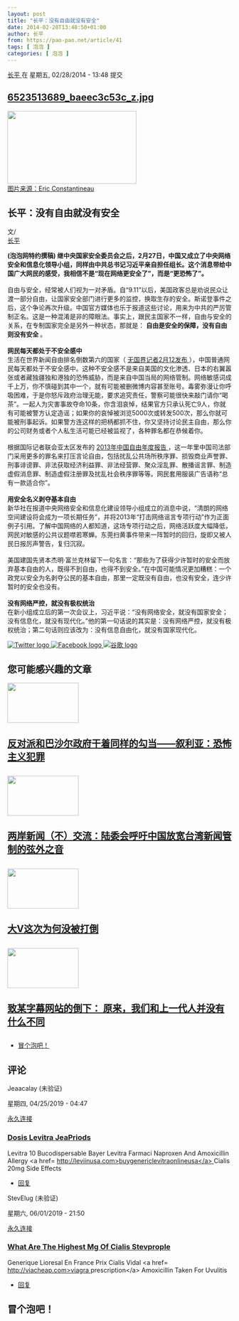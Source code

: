 ```yaml
---
layout: post
title: "长平：没有自由就没有安全"
date: 2014-02-28T13:48:50+01:00
author: 长平
from: https://pao-pao.net/article/41
tags: [ 泡泡 ]
categories: [ 泡泡 ]
---
```


<section class="clearfix" id="content" role="main">
 <div class="region region-content">
  <div class="block block-system" id="block-system-main">
   <div class="content">
    <div about="/article/41" class="node node-pao-pao-article node-full view-mode-full clearfix" id="node-41" typeof="sioc:Item foaf:Document">
     <span class="rdf-meta element-hidden" content="长平：没有自由就没有安全" property="dc:title">
     </span>
     <span class="rdf-meta element-hidden" content="2" datatype="xsd:integer" property="sioc:num_replies">
     </span>
     <div class="submitted">
      <span content="2014-02-28T13:48:50+01:00" datatype="xsd:dateTime" property="dc:date dc:created" rel="sioc:has_creator">
       <a about="/author/18" class="username" datatype="" href="/author/18" property="foaf:name" title="查看用户资料" typeof="sioc:UserAccount" xml:lang="">
        长平
       </a>
       在 星期五, 02/28/2014 - 13:48 提交
      </span>
     </div>
     <div class="content">
      <div class="field field-name-field-image field-type-image field-label-hidden">
       <div class="field-items">
        <div class="field-item even">
         <div class="file file-image file-image-jpeg" id="file-87--2">
          <h2 class="element-invisible">
           <a href="/file/87">
            6523513689_baeec3c53c_z.jpg
           </a>
          </h2>
          <div class="content">
           <img alt="" height="164" src="https://pao-pao.net/sites/pao-pao.net/files/styles/article_detail/public/6523513689_baeec3c53c_z.jpg?itok=cuD6w63n" title="" typeof="foaf:Image" width="290"/>
           <div class="field field-name-field-image-source field-type-link-field field-label-hidden">
            <div class="field-items">
             <div class="field-item even">
              <a href="https://www.flickr.com/photos/ericconstantineau/6523513689/">
               图片来源：Eric Constantineau
              </a>
             </div>
            </div>
           </div>
          </div>
         </div>
        </div>
       </div>
      </div>
      <div class="field field-name-title field-type-ds field-label-hidden">
       <div class="field-items">
        <div class="field-item even" property="dc:title">
         <h1 class="page-title">
          长平：没有自由就没有安全
         </h1>
        </div>
       </div>
      </div>
      <div class="field-name-author">
       <div class="label-inline">
        文/
       </div>
       <a about="/author/18" class="username" datatype="" href="/author/18" property="foaf:name" title="查看用户资料" typeof="sioc:UserAccount" xml:lang="">
        长平
       </a>
      </div>
      <div class="field field-name-body field-type-text-with-summary field-label-hidden">
       <div class="field-items">
        <div class="field-item even" property="content:encoded">
         <p>
          <strong>
           (泡泡网特约撰稿) 继中央国家安全委员会之后，2月27日，中国又成立了中央网络安全和信息化领导小组，同样由中共总书记习近平亲自担任组长。这个消息带给中国广大网民的感受，我相信不是“现在网络更安全了”，而是“更恐怖了”。
          </strong>
          <br/>
          <br/>
          自由与安全，经常被人们视为一对矛盾。自“9.11”以后，美国政客总是劝说民众让渡一部分自由，让国家安全部门进行更多的监控，换取生存的安全。斯诺登事件之后，这个争论再次升级。中国官方媒体也乐于报道这些讨论，用来为中共的严厉管制正名。这是一种混淆是非的障眼法。事实上，跟民主国家不一样，自由与安全的关系，在专制国家完全是另外一种状态，那就是：
          <strong>
           自由是安全的保障，没有自由则没有安全
          </strong>
          。
          <br/>
          <br/>
          <strong>
           网民每天都处于不安全感中
          </strong>
          <br/>
          生活在世界新闻自由排名倒数第六的国家（
          <a href="http://rsf-chinese.org/spip.php?article740" rel="nofollow">
           无国界记者2月12发布
          </a>
          ），中国普通网民每天都处于不安全感中。这种不安全感不是来自美国的文化渗透、日本的右翼嚣张或者藏独疆独和港独的恐怖威胁，而是来自中国当局的网络管制。网络敏感词成千上万，你不慎碰到其中一个，就有可能被删微博内容甚至账号。毒雾弥漫让你呼吸困难，于是你怒斥政府治理无能，要求追究责任，警察可能很快来敲门请你“喝茶”。一起人为灾害事故夺命10条，你含泪哀悼，结果官方只承认死亡9人，你就有可能被警方认定造谣；如果你的哀悼被浏览5000次或转发500次，那么你就可能被刑事起诉。如果警方连这样的把柄都抓不住，你又坚持讨论民主自由，那么你的公司财务或者个人私生活可能已经被监视了，各种罪名都在恭候着你。
          <br/>
          <br/>
          根据国际记者联会亚太区发布的
          <a href="http://asiapacific.ifj.org/en/articles/ifj-press-freedom-in-china-campaign-bulletin-7" rel="nofollow">
           2013年中国自由年度报告
          </a>
          ，这一年里中国司法部门采用更多的罪名来打压言论自由，包括扰乱公共场所秩序罪、损毁商业声誉罪、刑事诽谤罪、非法获取经济利益罪、非法经营罪、聚众淫乱罪、散播谣言罪、制造虚假消息罪、制造虚假注册罪及扰乱社会秩序罪等等。网民套用服装广告语称“总有一款适合你”。
          <br/>
          <br/>
          <strong>
           用安全名义剥夺基本自由
          </strong>
          <br/>
          新华社在报道中央网络安全和信息化建设领导小组成立的消息中说，“清朗的网络空间建设将会成为一项长期任务”，并将2013年“打击网络谣言专项行动”作为正面例子引用。了解中国网络的人都知道，这场专项行动之后，网络活跃度大幅降低，网民对敏感的公共议题噤若寒蝉。东莞扫黄事件带来一阵暂时的回归，旋即又被人民日报厉声警告，复归沉寂。
          <br/>
          <br/>
          美国建国先贤本杰明·富兰克林留下一句名言：“那些为了获得少许暂时的安全而放弃基本自由的人，既得不到自由，也得不到安全。”在中国可能情况更加糟糕：一个政党以安全为名剥夺公民的基本自由，那里一定既没有自由，也没有安全，连少许暂时的安全也没有。
          <br/>
          <br/>
          <strong>
           没有网络严控，就没有极权统治
          </strong>
          <br/>
          在新小组成立后的第一次会议上，习近平说：“没有网络安全，就没有国家安全；没有信息化，就没有现代化。”他的第一句话说的其实是：没有网络严控，就没有极权统治；第二句话则应该改为：没有信息自由化，就没有国家现代化。
         </p>
        </div>
       </div>
      </div>
      <div class="field field-name-service-links-displays-group field-type-ds field-label-hidden">
       <div class="field-items">
        <div class="field-item even">
         <div class="service-links">
          <a class="service-links-twitter" href="https://twitter.com/share?url=https%3A//pao-pao.net/article/41&amp;text=%E9%95%BF%E5%B9%B3%EF%BC%9A%E6%B2%A1%E6%9C%89%E8%87%AA%E7%94%B1%E5%B0%B1%E6%B2%A1%E6%9C%89%E5%AE%89%E5%85%A8" rel="nofollow" title="Share this on Twitter">
           <img alt="Twitter logo" src="https://pao-pao.net/sites/pao-pao.net/themes/rnw_paopao/servicelinks/png/twitter.png" typeof="foaf:Image"/>
          </a>
          <a class="service-links-facebook" href="https://www.facebook.com/sharer.php?u=https%3A//pao-pao.net/article/41&amp;t=%E9%95%BF%E5%B9%B3%EF%BC%9A%E6%B2%A1%E6%9C%89%E8%87%AA%E7%94%B1%E5%B0%B1%E6%B2%A1%E6%9C%89%E5%AE%89%E5%85%A8" rel="nofollow" title="Share on Facebook">
           <img alt="Facebook logo" src="https://pao-pao.net/sites/pao-pao.net/themes/rnw_paopao/servicelinks/png/facebook.png" typeof="foaf:Image"/>
          </a>
          <a class="service-links-google" href="https://www.google.com/bookmarks/mark?op=add&amp;bkmk=https%3A//pao-pao.net/article/41&amp;title=%E9%95%BF%E5%B9%B3%EF%BC%9A%E6%B2%A1%E6%9C%89%E8%87%AA%E7%94%B1%E5%B0%B1%E6%B2%A1%E6%9C%89%E5%AE%89%E5%85%A8" rel="nofollow" title="Bookmark this post on Google">
           <img alt="谷歌 logo" src="https://pao-pao.net/sites/pao-pao.net/themes/rnw_paopao/servicelinks/png/google.png" typeof="foaf:Image"/>
          </a>
         </div>
        </div>
       </div>
      </div>
     </div>
     <div class="block block-views related" id="block-views-articles-related-block-1">
      <h2>
       您可能感兴趣的文章
      </h2>
      <div class="content">
       <div class="view view-articles-related view-id-articles_related view-display-id-block_1 related promoted view-dom-id-9666b4ec7013a8f336dcdd0a4338dc12">
        <div class="view-content">
         <div class="views-row views-row-1 views-row-odd views-row-first">
          <div class="ds-2col node node-pao-pao-article node-promoted node-sticky view-mode-home_promoted_block_ clearfix">
           <div class="group-left">
            <div class="field field-name-field-image field-type-image field-label-hidden">
             <div class="field-items">
              <div class="field-item even">
               <a href="/article/875">
                <img height="90" src="https://pao-pao.net/sites/pao-pao.net/files/styles/home_promoted/public/tou__2.jpeg?itok=i4oYA_9m" typeof="foaf:Image" width="160"/>
               </a>
              </div>
             </div>
            </div>
           </div>
           <div class="group-right">
            <div class="field field-name-field-promotitle field-type-text field-label-hidden">
             <div class="field-items">
              <div class="field-item even">
               <h2>
                <a href="/article/875">
                 反对派和巴沙尔政府干着同样的勾当——叙利亚：恐怖主义犯罪
                </a>
                <h2>
                </h2>
               </h2>
              </div>
             </div>
            </div>
           </div>
          </div>
         </div>
         <div class="views-row views-row-2 views-row-even">
          <div class="ds-2col node node-pao-pao-article node-promoted view-mode-home_promoted_block_ clearfix">
           <div class="group-left">
            <div class="field field-name-field-image field-type-image field-label-hidden">
             <div class="field-items">
              <div class="field-item even">
               <a href="/article/288">
                <img height="90" src="https://pao-pao.net/sites/pao-pao.net/files/styles/home_promoted/public/8253005455_85b52dcb7d_z.jpg?itok=hVlrUnfq" typeof="foaf:Image" width="160"/>
               </a>
              </div>
             </div>
            </div>
           </div>
           <div class="group-right">
            <div class="field field-name-field-promotitle field-type-text field-label-hidden">
             <div class="field-items">
              <div class="field-item even">
               <h2>
                <a href="/article/288">
                 两岸新闻（不）交流：陆委会呼吁中国放宽台湾新闻管制的弦外之音
                </a>
                <h2>
                </h2>
               </h2>
              </div>
             </div>
            </div>
           </div>
          </div>
         </div>
         <div class="views-row views-row-3 views-row-odd">
          <div class="ds-2col node node-pao-pao-article node-promoted view-mode-home_promoted_block_ clearfix">
           <div class="group-left">
            <div class="field field-name-field-image field-type-image field-label-hidden">
             <div class="field-items">
              <div class="field-item even">
               <a href="/article/366">
                <img height="90" src="https://pao-pao.net/sites/pao-pao.net/files/styles/home_promoted/public/da_v_0.jpg?itok=TajJR5I3" typeof="foaf:Image" width="160"/>
               </a>
              </div>
             </div>
            </div>
           </div>
           <div class="group-right">
            <div class="field field-name-field-promotitle field-type-text field-label-hidden">
             <div class="field-items">
              <div class="field-item even">
               <h2>
                <a href="/article/366">
                 大V这次为何没被打倒
                </a>
                <h2>
                </h2>
               </h2>
              </div>
             </div>
            </div>
           </div>
          </div>
         </div>
         <div class="views-row views-row-4 views-row-even views-row-last">
          <div class="ds-2col node node-pao-pao-article node-promoted view-mode-home_promoted_block_ clearfix">
           <div class="group-left">
            <div class="field field-name-field-image field-type-image field-label-hidden">
             <div class="field-items">
              <div class="field-item even">
               <a href="/article/277">
                <img height="90" src="https://pao-pao.net/sites/pao-pao.net/files/styles/home_promoted/public/2772087916_feeda3cee8_z.jpg?itok=wtO5uuSA" typeof="foaf:Image" width="160"/>
               </a>
              </div>
             </div>
            </div>
           </div>
           <div class="group-right">
            <div class="field field-name-field-promotitle field-type-text field-label-hidden">
             <div class="field-items">
              <div class="field-item even">
               <h2>
                <a href="/article/277">
                 致某字幕网站的倒下： 原来，我们和上一代人并没有什么不同
                </a>
                <h2>
                </h2>
               </h2>
              </div>
             </div>
            </div>
           </div>
          </div>
         </div>
        </div>
       </div>
      </div>
     </div>
     <!-- /.block -->
     <ul class="links inline">
      <li class="comment-add first last active">
       <a class="active" href="/article/41#comment-form" title="分享您有关本文的看法与观点。">
        冒个泡吧！
       </a>
      </li>
     </ul>
     <div class="comment-wrapper" id="comments">
      <h2 class="title">
       评论
      </h2>
      <a id="comment-11955">
      </a>
      <div about="/comment/11955#comment-11955" class="comment comment-by-anonymous clearfix" typeof="sioc:Post sioct:Comment">
       <div class="attribution">
        <div class="comment-submitted">
         <p class="commenter-name">
          <span rel="sioc:has_creator">
           <span class="username" datatype="" property="foaf:name" typeof="sioc:UserAccount" xml:lang="">
            Jeaacalay (未验证)
           </span>
          </span>
         </p>
         <p class="comment-time">
          <span content="2019-04-25T04:47:33+02:00" datatype="xsd:dateTime" property="dc:date dc:created">
           星期四, 04/25/2019 - 04:47
          </span>
         </p>
         <p class="comment-permalink">
          <a class="permalink" href="/comment/11955#comment-11955" rel="bookmark">
           永久连接
          </a>
         </p>
        </div>
       </div>
       <div class="comment-text">
        <div class="comment-arrow">
        </div>
        <h3 datatype="" property="dc:title">
         <a class="permalink" href="/comment/11955#comment-11955" rel="bookmark">
          Dosis Levitra JeaPriods
         </a>
        </h3>
        <div class="content">
         <span class="rdf-meta element-hidden" rel="sioc:reply_of" resource="/article/41">
         </span>
         <div class="field field-name-comment-body field-type-text-long field-label-hidden">
          <div class="field-items">
           <div class="field-item even" property="content:encoded">
            <p>
             Levitra 10 Bucodispersable Bayer Levitra Farmaci Naproxen And Amoxicillin Allergy  &lt;a href=
             <a href="http://leviinusa.com&gt;buygenericlevitraonlineusa&lt;/a&gt;">
              http://leviinusa.com&gt;buygenericlevitraonlineusa&lt;/a&gt;
             </a>
             Cialis 20mg Side Effects
            </p>
           </div>
          </div>
         </div>
        </div>
        <!-- /.content -->
        <ul class="links inline">
         <li class="comment-reply first last">
          <a href="/comment/reply/41/11955">
           回复
          </a>
         </li>
        </ul>
       </div>
       <!-- /.comment-text -->
      </div>
      <a id="comment-17984">
      </a>
      <div about="/comment/17984#comment-17984" class="comment comment-by-anonymous clearfix" typeof="sioc:Post sioct:Comment">
       <div class="attribution">
        <div class="comment-submitted">
         <p class="commenter-name">
          <span rel="sioc:has_creator">
           <span class="username" datatype="" property="foaf:name" typeof="sioc:UserAccount" xml:lang="">
            StevElug (未验证)
           </span>
          </span>
         </p>
         <p class="comment-time">
          <span content="2019-06-01T21:50:23+02:00" datatype="xsd:dateTime" property="dc:date dc:created">
           星期六, 06/01/2019 - 21:50
          </span>
         </p>
         <p class="comment-permalink">
          <a class="permalink" href="/comment/17984#comment-17984" rel="bookmark">
           永久连接
          </a>
         </p>
        </div>
       </div>
       <div class="comment-text">
        <div class="comment-arrow">
        </div>
        <h3 datatype="" property="dc:title">
         <a class="permalink" href="/comment/17984#comment-17984" rel="bookmark">
          What Are The Highest Mg Of Cialis Stevprople
         </a>
        </h3>
        <div class="content">
         <span class="rdf-meta element-hidden" rel="sioc:reply_of" resource="/article/41">
         </span>
         <div class="field field-name-comment-body field-type-text-long field-label-hidden">
          <div class="field-items">
           <div class="field-item even" property="content:encoded">
            <p>
             Generique Lioresal En France Prix Cialis Vidal  &lt;a href=
             <a href="http://viacheap.com&gt;viagra">
              http://viacheap.com&gt;viagra
             </a>
             prescription&lt;/a&gt; Amoxicillin Taken For Uvulitis
            </p>
           </div>
          </div>
         </div>
        </div>
        <!-- /.content -->
        <ul class="links inline">
         <li class="comment-reply first last">
          <a href="/comment/reply/41/17984">
           回复
          </a>
         </li>
        </ul>
       </div>
       <!-- /.comment-text -->
      </div>
      <h2 class="title comment-form">
       冒个泡吧！
      </h2>
     </div>
    </div>
   </div>
  </div>
  <!-- /.block -->
 </div>
 <!-- /.region -->
</section>

